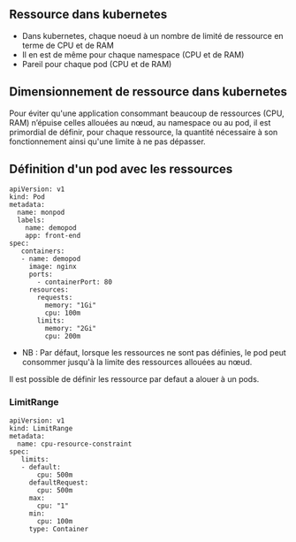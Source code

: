 
## Ressource dans kubernetes

- Dans kubernetes, chaque noeud à un nombre de limité de ressource en terme de CPU et de RAM
- Il en est de même pour chaque namespace (CPU et de RAM)
- Pareil pour chaque pod (CPU et de RAM)


## Dimensionnement de ressource dans kubernetes

Pour éviter qu'une application consommant beaucoup de ressources (CPU, RAM) n’épuise celles allouées au nœud, au namespace ou au pod, il est primordial de définir, pour chaque ressource, la quantité nécessaire à son fonctionnement ainsi qu'une limite à ne pas dépasser.

##  Définition d'un pod avec les ressources

```
apiVersion: v1
kind: Pod
metadata:
  name: monpod
  labels:
    name: demopod
    app: front-end
spec:
   containers:
   - name: demopod
     image: nginx
     ports:
       - containerPort: 80
     resources:
       requests:
         memory: "1Gi"
         cpu: 100m
       limits:
         memory: "2Gi"
         cpu: 200m
```

- NB : Par défaut, lorsque les ressources ne sont pas définies, le pod peut consommer jusqu'à la limite des ressources allouées au nœud.

Il est possible de définir les ressource par defaut a alouer à un pods.

### LimitRange

```
apiVersion: v1
kind: LimitRange
metadata:
  name: cpu-resource-constraint
spec:
   limits:
   - default: 
       cpu: 500m
     defaultRequest:
       cpu: 500m
     max:
       cpu: "1"
     min:
       cpu: 100m
     type: Container
```